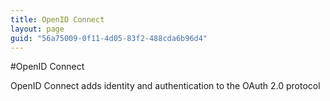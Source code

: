 ```yaml
---
title: OpenID Connect
layout: page
guid: "56a75009-0f11-4d05-83f2-488cda6b96d4"
---
```

#OpenID Connect

OpenID Connect adds identity and authentication to the OAuth 2.0 protocol
